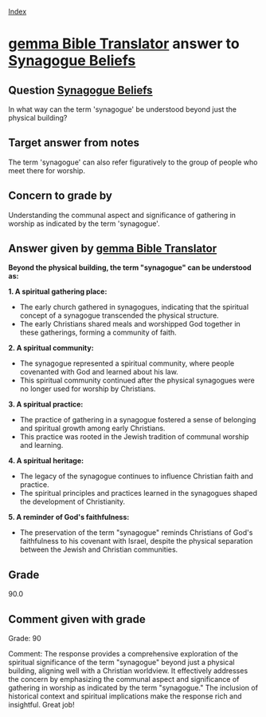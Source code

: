 
[Index](../../index.md)
# [gemma Bible Translator](../../answering_models/gemma_Bible_Translator.md) answer to [Synagogue Beliefs](../../questions/Synagogue_Beliefs.md)

## Question [Synagogue Beliefs](../../questions/Synagogue_Beliefs.md)
In what way can the term 'synagogue' be understood beyond just the physical building?

## Target answer from notes
The term 'synagogue' can also refer figuratively to the group of people who meet there for worship.

## Concern to grade by
Understanding the communal aspect and significance of gathering in worship as indicated by the term 'synagogue'.

## Answer given by [gemma Bible Translator](../../answering_models/gemma_Bible_Translator.md)
**Beyond the physical building, the term "synagogue" can be understood as:**

**1. A spiritual gathering place:**

* The early church gathered in synagogues, indicating that the spiritual concept of a synagogue transcended the physical structure.
* The early Christians shared meals and worshipped God together in these gatherings, forming a community of faith.

**2. A spiritual community:**

* The synagogue represented a spiritual community, where people covenanted with God and learned about his law.
* This spiritual community continued after the physical synagogues were no longer used for worship by Christians.

**3. A spiritual practice:**

* The practice of gathering in a synagogue fostered a sense of belonging and spiritual growth among early Christians.
* This practice was rooted in the Jewish tradition of communal worship and learning.

**4. A spiritual heritage:**

* The legacy of the synagogue continues to influence Christian faith and practice.
* The spiritual principles and practices learned in the synagogues shaped the development of Christianity.

**5. A reminder of God's faithfulness:**

* The preservation of the term "synagogue" reminds Christians of God's faithfulness to his covenant with Israel, despite the physical separation between the Jewish and Christian communities.

## Grade
90.0

## Comment given with grade
Grade: 90

Comment: The response provides a comprehensive exploration of the spiritual significance of the term "synagogue" beyond just a physical building, aligning well with a Christian worldview. It effectively addresses the concern by emphasizing the communal aspect and significance of gathering in worship as indicated by the term "synagogue." The inclusion of historical context and spiritual implications make the response rich and insightful. Great job!
